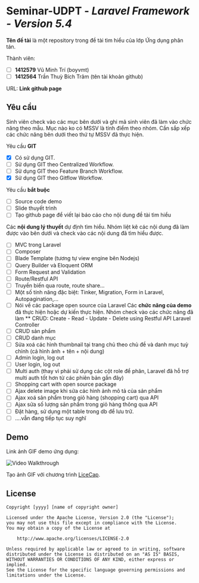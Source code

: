 # Seminar-UDPT - *Laravel Framework - Version 5.4*

**Tên đề tài** là một repository trong đề tài tìm hiểu của lớp Ứng dụng phân tán.

Thành viên:
* [ ] **1412579** Vũ Minh Trí (boyvmt)
* [ ] **1412564** Trần Thuỳ Bích Trâm (tên tài khoản github)

URL: **Link github page**

## Yêu cầu

Sinh viên check vào các mục bên dưới và ghi mã sinh viên đã làm vào chức năng theo mẫu. Mục nào ko có MSSV là tính điểm theo nhóm. Cần sắp xếp các chức năng bên dưới theo thứ tự MSSV đã thực hiện.

Yêu cầu **GIT**
* [x] Có sử dụng GIT.
* [ ] Sử dụng GIT theo Centralized Workflow.
* [ ] Sử dụng GIT theo Feature Branch Workflow.
* [x] Sử dụng GIT theo Gitflow Workflow.

Yêu cầu **bắt buộc**
* [ ] Source code demo
* [ ] Slide thuyết trình
* [ ] Tạo github page để viết lại báo cáo cho nội dung đề tài tìm hiểu

Các **nội dung lý thuyết** dự định tìm hiểu. Nhóm liệt kê các nội dung đã làm được vào bên dưới và check vào các nội dung đã tìm hiểu được.
* [ ] MVC trong Laravel
* [ ] Composer
* [ ] Blade Template (tương tự view engine bên Nodejs)
* [ ] Query Builder và Eloquent ORM
* [ ] Form Request and Validation
* [ ] Route/Restful API
* [ ] Truyền biến qua route, route share...
* [ ] Một số tính năng đặc biệt: Tinker, Migration, Form in Laravel, Autopagination,...
* [ ] Nói về các package open source của Laravel
Các **chức năng của demo** đã thực hiện hoặc dự kiến thực hiện. Nhóm check vào các chức năng đã làm
** CRUD: Create - Read - Update - Delete using Restful API Laravel Controller
* [ ] CRUD sản phẩm 
* [ ] CRUD danh mục
* [ ] Sửa xoá các hình thumbnail tại trang chủ theo chủ đề và danh mục tuỳ chỉnh (cả hình ảnh + tên + nội dung)
* [ ] Admin login, log out
* [ ] User login, log out
* [ ] Multi auth (thay vì phải sử dụng các cột role để phân, Laravel đã hỗ trợ multi auth tốt hơn từ các phiên bản gần đây)
* [ ] Shopping cart with open source package
* [ ] Ajax delete image khi sửa các hình ảnh mô tả của sản phẩm
* [ ] Ajax xoá sản phẩm trong giỏ hàng (shopping cart) qua API
* [ ] Ajax sửa số lượng sản phẩm trong giỏ hàng thông qua API
* [ ] Đặt hàng, sử dụng một table trong db để lưu trữ.
* [ ] ....vẫn đang tiếp tục suy nghĩ

## Demo

Link ảnh GIF demo ứng dụng:

![Video Walkthrough](demo.gif)

Tạo ảnh GIF với chương trình [LiceCap](http://www.cockos.com/licecap/).


## License

    Copyright [yyyy] [name of copyright owner]

    Licensed under the Apache License, Version 2.0 (the "License");
    you may not use this file except in compliance with the License.
    You may obtain a copy of the License at

        http://www.apache.org/licenses/LICENSE-2.0

    Unless required by applicable law or agreed to in writing, software
    distributed under the License is distributed on an "AS IS" BASIS,
    WITHOUT WARRANTIES OR CONDITIONS OF ANY KIND, either express or implied.
    See the License for the specific language governing permissions and
    limitations under the License.
